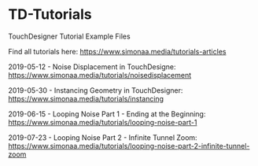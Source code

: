# TD-Tutorials
 TouchDesigner Tutorial Example Files
 
Find all tutorials here: https://www.simonaa.media/tutorials-articles

2019-05-12 - Noise Displacement in TouchDesigne: https://www.simonaa.media/tutorials/noisedisplacement

2019-05-30 - Instancing Geometry in TouchDesigner: https://www.simonaa.media/tutorials/instancing

2019-06-15 - Looping Noise Part 1 - Ending at the Beginning: https://www.simonaa.media/tutorials/looping-noise-part-1

2019-07-23 - Looping Noise Part 2 - Infinite Tunnel Zoom: https://www.simonaa.media/tutorials/looping-noise-part-2-infinite-tunnel-zoom
